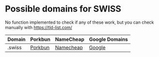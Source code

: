 # Possible domains for SWISS

No function implemented to check if any of these work, but you can check manually with https://tld-list.com/

| Domain | Porkbun | NameCheap | Google Domains |
|---|---|---|---|
| .swiss | [Porkbun](https://porkbun.com/checkout/search?prb=e814663da1&tlds=&idnLanguage=&search=search&q=.swiss) | [Namecheap](https://www.namecheap.com/domains/registration/results/?domain=.swiss) | [Google](https://domains.google.com/registrar/search?searchTerm=.swiss) |
